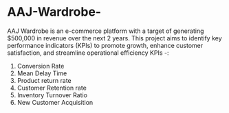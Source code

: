 # AAJ-Wardrobe-
AAJ Wardrobe is an e-commerce platform with a target of generating $500,000 in revenue over the next 2 years. This project aims to identify key performance indicators (KPIs) to promote growth, enhance customer satisfaction, and streamline operational efficiency
KPIs -:
1) Conversion Rate
2) Mean Delay Time
3) Product return rate
4) Customer Retention rate
5) Inventory Turnover Ratio
6) New Customer Acquisition

